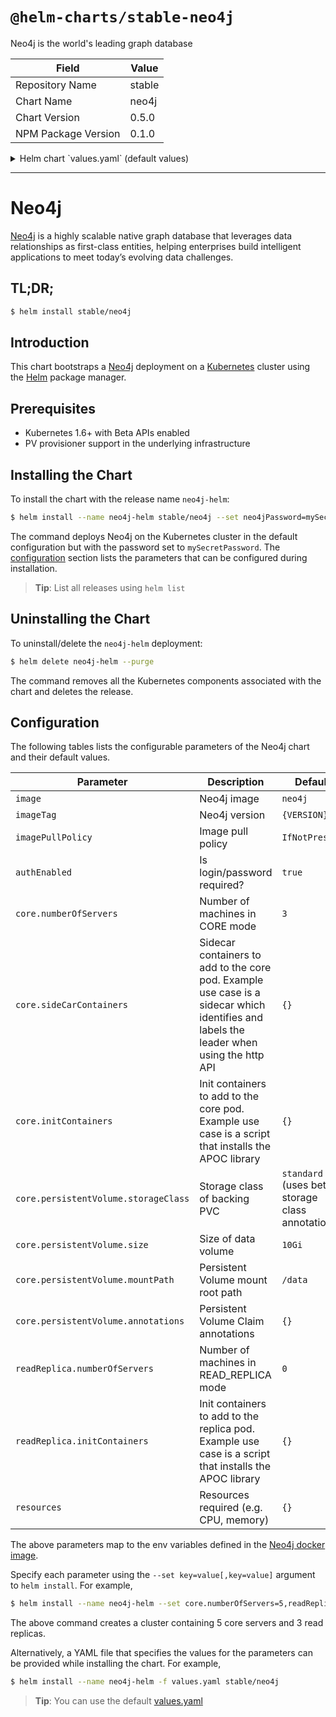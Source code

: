 # `@helm-charts/stable-neo4j`

Neo4j is the world's leading graph database

| Field               | Value  |
| ------------------- | ------ |
| Repository Name     | stable |
| Chart Name          | neo4j  |
| Chart Version       | 0.5.0  |
| NPM Package Version | 0.1.0  |

<details>

<summary>Helm chart `values.yaml` (default values)</summary>

```yaml
# Default values for Neo4j.
# This is a YAML-formatted file.
# Declare name/value pairs to be passed into your templates.
# name: value

name: 'neo4j'

# Specs for the Neo4j docker image
image: 'neo4j'
imageTag: '3.2.3-enterprise'
imagePullPolicy: 'IfNotPresent'

# Use password authentication
authEnabled: true

## Specify password for neo4j user
## Defaults to a random 10-character alphanumeric string if not set and authEnabled is true
# neo4jPassword:

# Specs for the images used for running tests against the Helm package
testImage: 'markhneedham/k8s-kubectl'
testImageTag: 'master'

# Cores
core:
  numberOfServers: 3
  persistentVolume:
    ## core server data Persistent Volume mount root path
    ##
    mountPath: /data

    ## core server data Persistent Volume size
    ##
    size: 10Gi

    ## core server data Persistent Volume Storage Class
    ## If defined, storageClassName: <storageClass>
    ## If set to "-", storageClassName: "", which disables dynamic provisioning
    ## If undefined (the default) or set to null, no storageClassName spec is
    ##   set, choosing the default provisioner.  (gp2 on AWS, standard on
    ##   GKE, AWS & OpenStack)
    ## storageClass: "-"

    ## Subdirectory of core server data Persistent Volume to mount
    ## Useful if the volume's root directory is not empty
    ##
    subPath: ''

  ## Pass extra environment variables to the Neo4j container.
  ##
  # extraVars:
  # - name: EXTRA_VAR_1
  #   value: extra-var-value-1
  # - name: EXTRA_VAR_2
  #   value: extra-var-value-2

  sidecarContainers: {}
  ## Additional containers to be added to the Neo4j core pod.
  #  - name: my-sidecar
  #    image: nginx:latest

  initContainers: {}
  ## init containers to run before the Neo4j core pod e.g. to install plugins
  # - name: init-plugins
  #   image: "octoberstorm/ubuntu-with-curl:latest"
  #   imagePullPolicy: "IfNotPresent"
  #   volumeMounts:
  #   - name: plugins
  #     mountPath: /plugins
  #   command:
  #     - "/bin/bash"
  #     - "-c"
  #     - |
  #       curl -L https://github.com/neo4j-contrib/neo4j-apoc-procedures/releases/download/3.2.0.3/apoc-3.2.0.3-all.jar -O
  #       sudo cp apoc-3.2.0.3-all.jar /plugins/

# Read Replicas
readReplica:
  numberOfServers: 0
  ## Pass extra environment variables to the Neo4j container.
  ##
  # extraVars:
  # - name: EXTRA_VAR_1
  #   value: extra-var-value-1
  # - name: EXTRA_VAR_2
  #   value: extra-var-value-2

  initContainers: {}
  ## init containers to run before the Neo4j replica pod e.g. to install plugins
  # - name: init-plugins
  #   image: "octoberstorm/ubuntu-with-curl:latest"
  #   imagePullPolicy: "IfNotPresent"
  #   volumeMounts:
  #   - name: plugins
  #     mountPath: /plugins
  #   command:
  #     - "/bin/bash"
  #     - "-c"
  #     - |
  #       curl -L https://github.com/neo4j-contrib/neo4j-apoc-procedures/releases/download/3.2.0.3/apoc-3.2.0.3-all.jar -O
  #       sudo cp apoc-3.2.0.3-all.jar /plugins/

resources: {}
# limits:
#   cpu: 100m
#   memory: 512Mi
# requests:
#   cpu: 100m
#   memory: 512Mi
```

</details>

---

# Neo4j

[Neo4j](https://neo4j.com/) is a highly scalable native graph database that
leverages data relationships as first-class entities, helping enterprises build
intelligent applications to meet today’s evolving data challenges.

## TL;DR;

```bash
$ helm install stable/neo4j
```

## Introduction

This chart bootstraps a [Neo4j](https://github.com/neo4j/docker-neo4j)
deployment on a [Kubernetes](http://kubernetes.io) cluster using the
[Helm](https://helm.sh) package manager.

## Prerequisites

- Kubernetes 1.6+ with Beta APIs enabled
- PV provisioner support in the underlying infrastructure

## Installing the Chart

To install the chart with the release name `neo4j-helm`:

```bash
$ helm install --name neo4j-helm stable/neo4j --set neo4jPassword=mySecretPassword
```

The command deploys Neo4j on the Kubernetes cluster in the default configuration
but with the password set to `mySecretPassword`. The
[configuration](#configuration) section lists the parameters that can be
configured during installation.

> **Tip**: List all releases using `helm list`

## Uninstalling the Chart

To uninstall/delete the `neo4j-helm` deployment:

```bash
$ helm delete neo4j-helm --purge
```

The command removes all the Kubernetes components associated with the chart and
deletes the release.

## Configuration

The following tables lists the configurable parameters of the Neo4j chart and
their default values.

| Parameter                            | Description                                                                                                                             | Default                                         |
| ------------------------------------ | --------------------------------------------------------------------------------------------------------------------------------------- | ----------------------------------------------- |
| `image`                              | Neo4j image                                                                                                                             | `neo4j`                                         |
| `imageTag`                           | Neo4j version                                                                                                                           | `{VERSION}`                                     |
| `imagePullPolicy`                    | Image pull policy                                                                                                                       | `IfNotPresent`                                  |
| `authEnabled`                        | Is login/password required?                                                                                                             | `true`                                          |
| `core.numberOfServers`               | Number of machines in CORE mode                                                                                                         | `3`                                             |
| `core.sideCarContainers`             | Sidecar containers to add to the core pod. Example use case is a sidecar which identifies and labels the leader when using the http API | `{}`                                            |
| `core.initContainers`                | Init containers to add to the core pod. Example use case is a script that installs the APOC library                                     | `{}`                                            |
| `core.persistentVolume.storageClass` | Storage class of backing PVC                                                                                                            | `standard` (uses beta storage class annotation) |
| `core.persistentVolume.size`         | Size of data volume                                                                                                                     | `10Gi`                                          |
| `core.persistentVolume.mountPath`    | Persistent Volume mount root path                                                                                                       | `/data`                                         |
| `core.persistentVolume.annotations`  | Persistent Volume Claim annotations                                                                                                     | `{}`                                            |
| `readReplica.numberOfServers`        | Number of machines in READ_REPLICA mode                                                                                                 | `0`                                             |
| `readReplica.initContainers`         | Init containers to add to the replica pod. Example use case is a script that installs the APOC library                                  | `{}`                                            |
| `resources`                          | Resources required (e.g. CPU, memory)                                                                                                   | `{}`                                            |

The above parameters map to the env variables defined in the
[Neo4j docker image](https://github.com/neo4j/docker-neo4j).

Specify each parameter using the `--set key=value[,key=value]` argument to `helm install`. For example,

```bash
$ helm install --name neo4j-helm --set core.numberOfServers=5,readReplica.numberOfServers=3 stable/neo4j
```

The above command creates a cluster containing 5 core servers and 3 read
replicas.

Alternatively, a YAML file that specifies the values for the parameters can be
provided while installing the chart. For example,

```bash
$ helm install --name neo4j-helm -f values.yaml stable/neo4j
```

> **Tip**: You can use the default [values.yaml](values.yaml)
